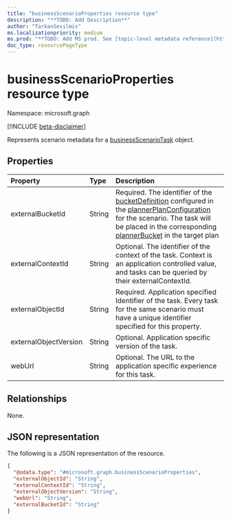 ```yaml
---
title: "businessScenarioProperties resource type"
description: "**TODO: Add Description**"
author: "TarkanSevilmis"
ms.localizationpriority: medium
ms.prod: "**TODO: Add MS prod. See [topic-level metadata reference](https://aka.ms/msgo?pagePath=Document-APIs/Guidelines/Metadata)**"
doc_type: resourcePageType
---
```


# businessScenarioProperties resource type

Namespace: microsoft.graph

[!INCLUDE [beta-disclaimer](../../includes/beta-disclaimer.md)]

Represents scenario metadata for a [businessScenarioTask](../resources/businessscenariotask.md) object.

## Properties

|Property|Type|Description|
|:---|:---|:---|
|externalBucketId|String|Required. The identifier of the [bucketDefinition](../resources/plannerplanconfigurationbucketdefinition.md) configured in the [plannerPlanConfiguration](../resources/plannerplanconfiguration.md) for the scenario. The task will be placed in the corresponding [plannerBucket](../resources/plannerbucket.md) in the target plan|
|externalContextId|String|Optional. The identifier of the context of the task. Context is an application controlled value, and tasks can be queried by their externalContextId.|
|externalObjectId|String|Required. Application specified Identifier of the task. Every task for the same scenario must have a unique identifier specified for this property.|
|externalObjectVersion|String|Optional. Application specific version of the task. |
|webUrl|String|Optional. The URL to the application specific experience for this task.|

## Relationships

None.

## JSON representation

The following is a JSON representation of the resource.
<!-- {
  "blockType": "resource",
  "@odata.type": "microsoft.graph.businessScenarioProperties"
}
-->
``` json
{
  "@odata.type": "#microsoft.graph.businessScenarioProperties",
  "externalObjectId": "String",
  "externalContextId": "String",
  "externalObjectVersion": "String",
  "webUrl": "String",
  "externalBucketId": "String"
}
```
